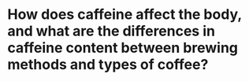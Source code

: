 # How does caffeine affect the body, and what are the differences in caffeine content between brewing methods and types of coffee?

